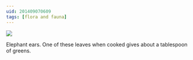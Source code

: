 ```yaml
---
uid: 201409070609
tags: [flora and fauna]
---
```


![](https://cmhelmer.com/media/201409070609_1.jpg)

Elephant ears. One of these leaves when cooked gives about a tablespoon of greens.
